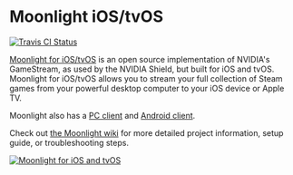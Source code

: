 # Moonlight iOS/tvOS

[![Travis CI Status](https://travis-ci.com/moonlight-stream/moonlight-ios.svg?branch=master)](https://travis-ci.com/moonlight-stream/moonlight-ios)

[Moonlight for iOS/tvOS](https://moonlight-stream.org) is an open source implementation of NVIDIA's GameStream, as used by the NVIDIA Shield, but built for iOS and tvOS. Moonlight for iOS/tvOS allows you to stream your full collection of Steam games from
your powerful desktop computer to your iOS device or Apple TV.

Moonlight also has a [PC client](https://github.com/moonlight-stream/moonlight-qt) and [Android client](https://github.com/moonlight-stream/moonlight-android).

Check out [the Moonlight wiki](https://github.com/moonlight-stream/moonlight-docs/wiki) for more detailed project information, setup guide, or troubleshooting steps.

[![Moonlight for iOS and tvOS](https://moonlight-stream.org/images/App_Store_Badge_135x40.svg)](https://apps.apple.com/us/app/moonlight-game-streaming/id1000551566)
